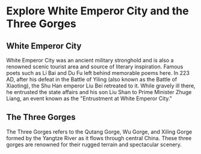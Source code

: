 # Explore White Emperor City and the Three Gorges

## White Emperor City

White Emperor City was an ancient military stronghold and is also a renowned scenic tourist area and source of literary inspiration. Famous poets such as Li Bai and Du Fu left behind memorable poems here. In 223 AD, after his defeat in the Battle of Yiling (also known as the Battle of Xiaoting), the Shu Han emperor Liu Bei retreated to it. While gravely ill there, he entrusted the state affairs and his son Liu Shan to Prime Minister Zhuge Liang, an event known as the "Entrustment at White Emperor City."

## The Three Gorges

The Three Gorges refers to the Qutang Gorge, Wu Gorge, and Xiling Gorge formed by the Yangtze River as it flows through central China. These three gorges are renowned for their rugged terrain and spectacular scenery.